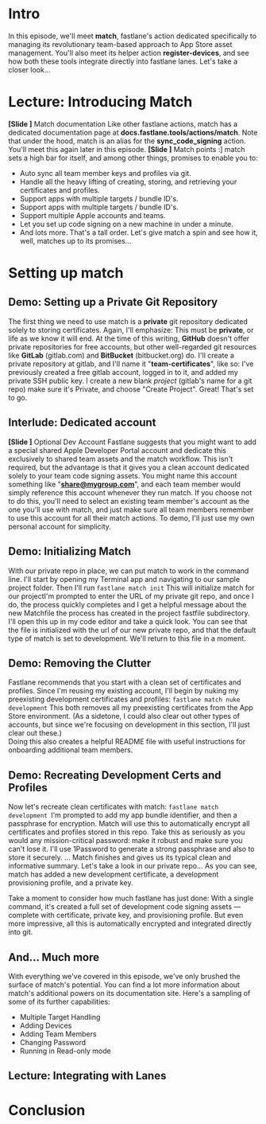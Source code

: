 # Intro
In this episode, we'll meet **match**, fastlane's action dedicated specifically to managing its revolutionary team-based approach to App Store asset management. You'll also meet its helper action **register-devices**, and see how both these tools integrate directly into fastlane lanes. Let's take a closer look…
# Lecture: Introducing Match
**[Slide ]** Match documentation
Like other fastlane actions, match has a dedicated documentation page at **docs.fastlane.tools/actions/match**. Note that under the hood, match is an alias for the **sync_code_signing** action. You'll meet this again later in this episode.
**[Slide ]** Match points :]
match sets a high bar for itself, and among other things, promises to enable you to:
- Auto sync all team member keys and profiles via git.
- Handle all the heavy lifting of creating, storing, and retrieving your certificates and profiles.
- Support apps with multiple targets / bundle ID's.
- Support apps with multiple targets / bundle ID's.
- Support multiple Apple accounts and teams.
- Let you set up code signing on a new machine in under a minute.
- And lots more. 
That's a tall order. Let's give match a spin and see how it, well, matches up to its promises…
# Setting up match
## Demo: Setting up a Private Git Repository
The first thing we need to use match is a **private** git repository dedicated solely to storing certificates. Again, I'll emphasize: This must be **private**, or life as we know it will end. 
At the time of this writing, **GitHub** doesn't offer private repositories for free accounts, but other well-regarded git resources like **GitLab** (gitlab.com) and **BitBucket** (bitbucket.org) do.  I'll create a private repository at gitlab, and I'll name it "**team-certificates**", like so:
I've previously created a free gitlab account, logged in to it, and added my private SSH public key. 
I create a new blank *project* (gitlab's name for a git repo) make sure it's Private, and choose "Create Project".  Great! That's set to go.
## Interlude: Dedicated account
**[Slide ]** Optional Dev Account
Fastlane suggests that you might want to add a special shared Apple Developer Portal account and dedicate this exclusively to shared team assets and the match workflow. 
This isn't required, but the advantage is that it gives you a clean account dedicated solely to your team code signing assets. You might name this account something like "**share@mygroup.com**", and each team member would simply reference this account whenever they run match. 
If you choose not to do this, you'll need to select an existing team member's account as the one you'll use with match, and just make sure all team members remember to use this account for all their match actions. 
To demo, I'll just use my own personal account for simplicity.
## Demo: Initializing Match
With our private repo in place, we can put match to work in the command line. 
I'll start by opening my Terminal app and navigating to our sample project folder. Then I'll run
`fastlane match init`
This will initialize match for our projectI'm prompted to enter the URL of my private git repo, and once I do, the process quickly completes and I get a helpful message about the new Matchfile the process has created in the project fastfile subdirectory. 
I'll open this up in my code editor and take a quick look. You can see that the file is initialized with the url of our new private repo, and that the default type of match is set to development. We'll return to this file in a moment.
## Demo: Removing the Clutter
Fastlane recommends that you start with a clean set of certificates and profiles. Since I'm reusing my existing account, I'll begin by nuking my preexisting development certificates and profiles:
`fastlane match nuke development`
This both removes all my preexisting certificates from the App Store environment. (As a sidetone, I could also clear out other types of accounts, but since we're focusing on development in this section, I'll just clear out these.)  
Doing this also creates a helpful README file with useful instructions for onboarding additional team members. 
## Demo: Recreating Development Certs and Profiles
Now let's recreate clean certificates with match:
`fastlane match development
`I'm prompted to add my app bundle identifier, and then a passphrase for encryption. Match will use this to automatically encrypt all certificates and profiles stored in this repo. Take this as seriously as you would any mission-critical password: make it robust and make sure you can't lose it. I'll use 1Password to generate a strong passphrase and also to store it securely.
…
Match finishes and gives us its typical clean and informative summary. Let's take a look in our private repo…
As you can see, match has added a new development certificate, a development provisioning profile, and a private key.
<!-- Self: confirm and see if this can be improved, once git issues are resolved. -->
Take a moment to consider how much fastlane has just done: With a single command, it's created a full set of development code signing assets — complete with certificate, private key, and provisioning profile. But even more impressive, all this is automatically encrypted and integrated directly into git. 
## And… Much more
With everything we've covered in this episode, we've only brushed the surface of match's potential. You can find a lot more information about match's additional powers on its documentation site. Here's a sampling of some of its further capabilities:
<!-- Self: Complete this -->
- Multiple Target Handling
- Adding Devices
- Adding Team Members
- Changing Password
- Running in Read-only mode
## Lecture: Integrating with Lanes
<!-- Self: Complete this
Call out text file for devices, more…
 -->
# Conclusion
<!-- Self: Complete This -->
